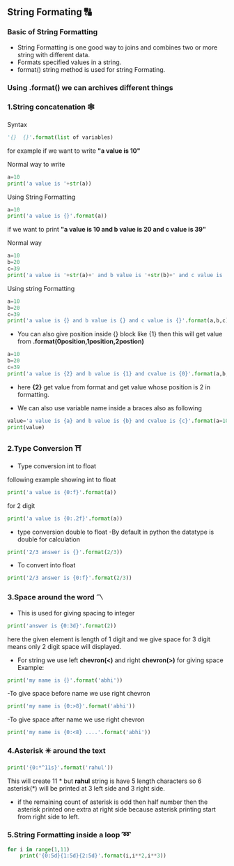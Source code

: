 ## String Formating :capital_abcd:

### Basic of String Formatting
- String Formatting is one good way to joins and combines two or more string with different data.
- Formats specified values in a string.
- format()  string method is used for string Formating.

### Using .format() we can archives different things

### 1.String concatenation :spider_web:
Syntax
```python
'{}  {}'.format(list of variables)
```

for example if we want to write **"a value is 10"**

Normal way to write
```python
a=10
print('a value is '+str(a))
```
Using String Formatting
```python
a=10
print('a value is {}'.format(a))
```
if we want to print **"a value is 10 and b value is 20 and c value is 39"**

Normal way
```python
a=10
b=20
c=39
print('a value is '+str(a)+' and b value is '+str(b)+' and c value is '+str(c))
```

Using string Formatting
```python
a=10
b=20
c=39
print('a value is {} and b value is {} and c value is {}'.format(a,b,c))
```
- You can also give position inside {} block like {1} then this will get value from **.format(0position,1position,2postion)**
```python
a=10
b=20
c=39
print('a value is {2} and b value is {1} and cvalue is {0}'.format(a,b,c))
```
- here **{2}** get value from format and get value whose position is 2 in formatting.

- We can also use variable name inside a braces also as following
```python
value='a value is {a} and b value is {b} and cvalue is {c}'.format(a=10,b=20,c=39)
print(value)
```


###  2.Type Conversion :shinto_shrine:
- Type conversion int to float

following example showing int to float
```python
print('a value is {0:f}'.format(a))
```
for 2 digit
```python
print('a value is {0:.2f}'.format(a))
```
- type conversion double to float
-By default in python the datatype is double for calculation
```python
print('2/3 answer is {}'.format(2/3))
```
- To convert into float
```python
print('2/3 answer is {0:f}'.format(2/3))
```


### 3.Space around the word :part_alternation_mark:

- This is used for giving spacing to integer
```python
print('answer is {0:3d}'.format(2))
```
here the given element is length of 1 digit and we give space for 3 digit means only 2 digit space will displayed.


- For string we use left **chevron(<)** and right **chevron(>)** for giving space
Example:
```python
print('my name is {}'.format('abhi'))
```

-To give space before name we use right chevron
```python
print('my name is {0:>8}'.format('abhi'))
```

-To give space after name we use right chevron
```python
print('my name is {0:<8} ....'.format('abhi'))
```
### 4.Asterisk :eight_pointed_black_star: around the text
```python
print('{0:*^11s}'.format('rahul'))
```
This will create 11 * but **rahul** string is have 5 length characters so 6 asterisk(*) will be printed at 3 left side and 3 right side.
                             
- if the remaining count of asterisk is odd then half number then the asterisk printed one extra at right side because asterisk 
printing start from right side to left.
       
### 5.String Formatting inside a loop    :loop: 
```python
for i in range(1,11)                           
	print('{0:5d}{1:5d}{2:5d}'.format(i,i**2,i**3))
```                                
